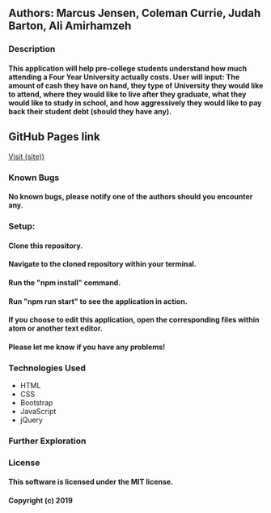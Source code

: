 ## Authors: Marcus Jensen, Coleman Currie, Judah Barton, Ali Amirhamzeh

### Description
#### This application will help pre-college students understand how much attending a Four Year University actually costs. User will input: The amount of cash they have on hand, they type of University they would like to attend, where they would like to live after they graduate, what they would like to study in school, and how aggressively they would like to pay back their student debt (should they have any).


## GitHub Pages link

  [Visit (site))](link)

### Known Bugs

#### No known bugs, please notify one of the authors should you encounter any.

### Setup:
#### Clone this repository.
#### Navigate to the cloned repository within your terminal.
#### Run the "npm install" command.
#### Run "npm run start" to see the application in action.
#### If you choose to edit this application, open the corresponding files within atom or another text editor.





#### Please let me know if you have any problems!

### Technologies Used
* HTML
* CSS
* Bootstrap
* JavaScript
* jQuery

### Further Exploration

### License
#### This software is licensed under the MIT license.

#### Copyright (c) 2019
